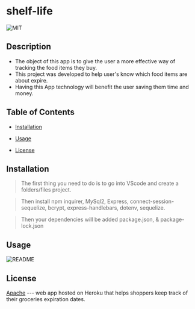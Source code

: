 # shelf-life
![MIT](https://img.shields.io/badge/license-MIT-brightgreen)

## Description

- The object of this app is to give the user a more effective way of tracking the food items they buy.
- This project was developed to help user's know which food items are about expire.
- Having this App technology will benefit the user saving them time and money.

## Table of Contents 

- [Installation](#installation)

- [Usage](#usage)

- [License](#license)


## Installation
>The first thing you need to do is to go into VScode and create a folders/files project. 

>Then install npm inquirer, MySql2, Express, connect-session-sequelize, bcrypt, express-handlebars, dotenv, sequelize.

>Then your dependencies will be added package.json, & package-lock.json

## Usage

  ![README](./Assets/images/RMEPIC.PNG)


## License

 [Apache](http://www.apache.org/licenses/)
--- web app hosted on Heroku that helps shoppers keep track of their groceries expiration dates.
